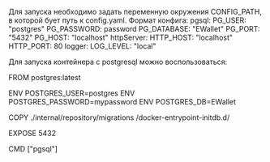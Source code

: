 Для запуска необходимо задать переменную окружения CONFIG_PATH, в которой бует путь к config.yaml.
Формат конфига:
pgsql:
  PG_USER: "postgres"
  PG_PASSWORD: password
  PG_DATABASE: "EWallet"
  PG_PORT: "5432"
  PG_HOST: "localhost"
httpServer:
  HTTP_HOST: "localhost"
  HTTP_PORT: 80
logger:
  LOG_LEVEL: "local"
  
Для запуска контейнера с postgresql можно воспользоваться:

FROM postgres:latest

ENV POSTGRES_USER=postgres
ENV POSTGRES_PASSWORD=mypassword
ENV POSTGRES_DB=EWallet

COPY ./internal/repository/migrations /docker-entrypoint-initdb.d/

EXPOSE 5432

CMD ["pgsql"]
